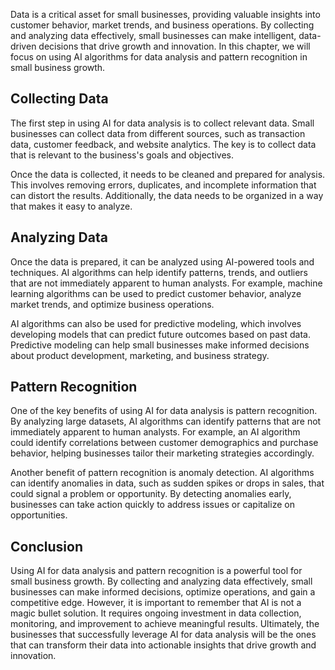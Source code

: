 
Data is a critical asset for small businesses, providing valuable insights into customer behavior, market trends, and business operations. By collecting and analyzing data effectively, small businesses can make intelligent, data-driven decisions that drive growth and innovation. In this chapter, we will focus on using AI algorithms for data analysis and pattern recognition in small business growth.

Collecting Data
---------------

The first step in using AI for data analysis is to collect relevant data. Small businesses can collect data from different sources, such as transaction data, customer feedback, and website analytics. The key is to collect data that is relevant to the business's goals and objectives.

Once the data is collected, it needs to be cleaned and prepared for analysis. This involves removing errors, duplicates, and incomplete information that can distort the results. Additionally, the data needs to be organized in a way that makes it easy to analyze.

Analyzing Data
--------------

Once the data is prepared, it can be analyzed using AI-powered tools and techniques. AI algorithms can help identify patterns, trends, and outliers that are not immediately apparent to human analysts. For example, machine learning algorithms can be used to predict customer behavior, analyze market trends, and optimize business operations.

AI algorithms can also be used for predictive modeling, which involves developing models that can predict future outcomes based on past data. Predictive modeling can help small businesses make informed decisions about product development, marketing, and business strategy.

Pattern Recognition
-------------------

One of the key benefits of using AI for data analysis is pattern recognition. By analyzing large datasets, AI algorithms can identify patterns that are not immediately apparent to human analysts. For example, an AI algorithm could identify correlations between customer demographics and purchase behavior, helping businesses tailor their marketing strategies accordingly.

Another benefit of pattern recognition is anomaly detection. AI algorithms can identify anomalies in data, such as sudden spikes or drops in sales, that could signal a problem or opportunity. By detecting anomalies early, businesses can take action quickly to address issues or capitalize on opportunities.

Conclusion
----------

Using AI for data analysis and pattern recognition is a powerful tool for small business growth. By collecting and analyzing data effectively, small businesses can make informed decisions, optimize operations, and gain a competitive edge. However, it is important to remember that AI is not a magic bullet solution. It requires ongoing investment in data collection, monitoring, and improvement to achieve meaningful results. Ultimately, the businesses that successfully leverage AI for data analysis will be the ones that can transform their data into actionable insights that drive growth and innovation.
